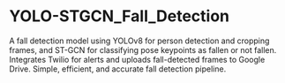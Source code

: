 # YOLO-STGCN_Fall_Detection
A fall detection model using YOLOv8 for person detection and cropping frames, and ST-GCN for classifying pose keypoints as fallen or not fallen. Integrates Twilio for alerts and uploads fall-detected frames to Google Drive. Simple, efficient, and accurate fall detection pipeline.

